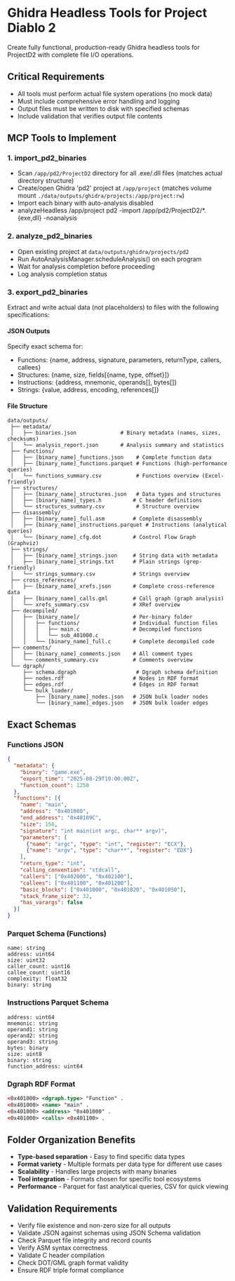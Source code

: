 # Ghidra Headless Tools for Project Diablo 2

Create fully functional, production-ready Ghidra headless tools for ProjectD2 with complete file I/O operations.

## Critical Requirements

- All tools must perform actual file system operations (no mock data)
- Must include comprehensive error handling and logging
- Output files must be written to disk with specified schemas
- Include validation that verifies output file contents

## MCP Tools to Implement

### 1. import_pd2_binaries

- Scan `/app/pd2/ProjectD2` directory for all .exe/.dll files (matches actual directory structure)
- Create/open Ghidra 'pd2' project at `/app/project` (matches volume mount `./data/outputs/ghidra/projects:/app/project:rw`)
- Import each binary with auto-analysis disabled
- analyzeHeadless /app/project pd2 -import /app/pd2/ProjectD2/*.{exe,dll} -noanalysis

### 2. analyze_pd2_binaries

- Open existing project at `data/outputs/ghidra/projects/pd2`
- Run AutoAnalysisManager.scheduleAnalysis() on each program
- Wait for analysis completion before proceeding
- Log analysis completion status

### 3. export_pd2_binaries

Extract and write actual data (not placeholders) to files with the following specifications:

#### JSON Outputs

Specify exact schema for:

- Functions: {name, address, signature, parameters, returnType, callers, callees}
- Structures: {name, size, fields[{name, type, offset}]}
- Instructions: {address, mnemonic, operands[], bytes[]}
- Strings: {value, address, encoding, references[]}

#### File Structure

```text
data/outputs/
 ├── metadata/
 │   ├── binaries.json              # Binary metadata (names, sizes, checksums)
 │   └── analysis_report.json       # Analysis summary and statistics
 ├── functions/
 │   ├── [binary_name]_functions.json    # Complete function data
 │   ├── [binary_name]_functions.parquet # Functions (high-performance queries)
 │   └── functions_summary.csv           # Functions overview (Excel-friendly)
 ├── structures/
 │   ├── [binary_name]_structures.json   # Data types and structures
 │   ├── [binary_name]_types.h          # C header definitions
 │   └── structures_summary.csv          # Structure overview
 ├── disassembly/
 │   ├── [binary_name]_full.asm         # Complete disassembly
 │   ├── [binary_name]_instructions.parquet # Instructions (analytical queries)
 │   └── [binary_name]_cfg.dot          # Control Flow Graph (Graphviz)
 ├── strings/
 │   ├── [binary_name]_strings.json     # String data with metadata
 │   ├── [binary_name]_strings.txt      # Plain strings (grep-friendly)
 │   └── strings_summary.csv            # Strings overview
 ├── cross_references/
 │   ├── [binary_name]_xrefs.json       # Complete cross-reference data
 │   ├── [binary_name]_calls.gml        # Call graph (graph analysis)
 │   └── xrefs_summary.csv              # XRef overview
 ├── decompiled/
 │   ├── [binary_name]/                 # Per-binary folder
 │   │   ├── functions/                 # Individual function files
 │   │   │   ├── main.c                 # Decompiled functions
 │   │   │   └── sub_401000.c
 │   │   └── [binary_name]_full.c       # Complete decompiled code
 ├── comments/
 │   ├── [binary_name]_comments.json    # All comment types
 │   └── comments_summary.csv           # Comments overview
 └── dgraph/
     ├── schema.dgraph                   # Dgraph schema definition
     ├── nodes.rdf                      # Nodes in RDF format
     ├── edges.rdf                      # Edges in RDF format
     └── bulk_loader/
         ├── [binary_name]_nodes.json   # JSON bulk loader nodes
         └── [binary_name]_edges.json   # JSON bulk loader edges
```

## Exact Schemas

### Functions JSON

```json
{
  "metadata": {
    "binary": "game.exe",
    "export_time": "2025-08-29T10:00:00Z",
    "function_count": 1250
  },
  "functions": [{
    "name": "main",
    "address": "0x401000",
    "end_address": "0x40109C",
    "size": 156,
    "signature": "int main(int argc, char** argv)",
    "parameters": [
      {"name": "argc", "type": "int", "register": "ECX"},
      {"name": "argv", "type": "char**", "register": "EDX"}
    ],
    "return_type": "int",
    "calling_convention": "stdcall",
    "callers": ["0x402000", "0x402100"],
    "callees": ["0x401100", "0x401200"],
    "basic_blocks": ["0x401000", "0x401020", "0x401050"],
    "stack_frame_size": 32,
    "has_varargs": false
  }]
}
```

### Parquet Schema (Functions)

```text
name: string
address: uint64
size: uint32
caller_count: uint16
callee_count: uint16
complexity: float32
binary: string
```

### Instructions Parquet Schema

```text
address: uint64
mnemonic: string
operand1: string
operand2: string
operand3: string
bytes: binary
size: uint8
binary: string
function_address: uint64
```

### Dgraph RDF Format

```rdf
<0x401000> <dgraph.type> "Function" .
<0x401000> <name> "main" .
<0x401000> <address> "0x401000" .
<0x401000> <calls> <0x401100> .
```

## Folder Organization Benefits

- **Type-based separation** - Easy to find specific data types
- **Format variety** - Multiple formats per data type for different use cases
- **Scalability** - Handles large projects with many binaries
- **Tool integration** - Formats chosen for specific tool ecosystems
- **Performance** - Parquet for fast analytical queries, CSV for quick viewing

## Validation Requirements

- Verify file existence and non-zero size for all outputs
- Validate JSON against schemas using JSON Schema validation
- Check Parquet file integrity and record counts
- Verify ASM syntax correctness
- Validate C header compilation
- Check DOT/GML graph format validity
- Ensure RDF triple format compliance
